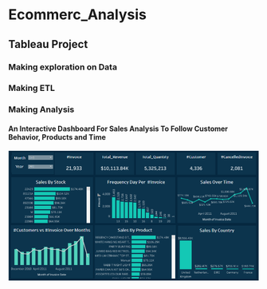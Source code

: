 # Ecommerc_Analysis
## Tableau Project
### Making exploration on Data
### Making ETL
### Making Analysis 
#### An Interactive Dashboard For Sales Analysis To Follow Customer Behavior, Products and Time  
![](Ecommerce.PNG)
